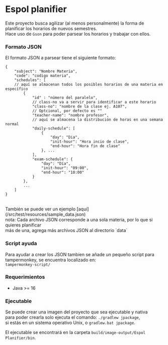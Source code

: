 # Espol planifier

Este proyecto busca agilizar (al menos personalmente) la forma de 
planificar los horarios de nuevos semestres.
<br/>
Hace uso de `Gson` para poder parsear los horarios y trabajar con ellos.

### Formato JSON
El formato JSON a parsear tiene el siguiente formato:<br/>
```
{
    "subject": "Nombre Materia",
    "code": "codigo materia",
    "schedules": [
    // aquí se almacenan todos los posibles horarios de una materia en específico
        {
            "id" : "número del paralelo",
            // class-no va a servir para identificar a este horario
            "class-no": "nombre de la clase ej. A107",
            // Optcional, por defecto es ""
            "teacher-name": "nombre profesor",
            // aquí se almacena la distribución de horas en una semana normal
            "daily-schedule": [
                {
                    "day": "Dia",
                    "init-hour": "Hora incio de clase",
                    "end-hour": "Hora fin de clase"
                }, ...
            ],
            "exam-schedule": {
                "day": "Día",
                "init-hour": "09:00",
                "end-hour": "10:00"
            }
        },
        ...
    ] 
}
```
<br/>
También se puede ver un ejemplo [aqui](/src/test/resources/sample_data.json)
<br/>
nota: Cada archivo JSON corresponde a una sola materia, por lo que si quieres planificar <br/>
más de una, agrega más archivos JSON al directorio `data`

### Script ayuda
Para ayudar a crear los JSON tambien se añade un pequeño script para tampermonkey, se encuentra localizado en: <br/>
`tampermonkey-script/`

### Requerimientos
- Java >= 16

### Ejecutable
Se puede crear una imagen del proyecto que sea ejecutable y nativa <br/>
para poder crearla solo ejecuta el comando: `./gradlew jpackage`, <br/>
si estás en un sistema operativo Unix, o `gradlew.bat jpackage`.
<br/><p/>
El ejecutable se encontrará en la carpeta `build/image-output/Espol Planifier/bin`.
